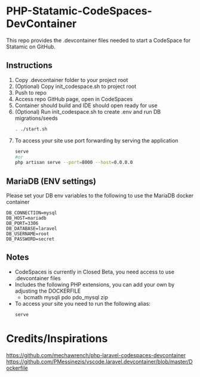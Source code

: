 # PHP-Statamic-CodeSpaces-DevContainer

This repo provides the .devcontainer files needed to start a CodeSpace for Statamic on GitHub.

## Instructions
1. Copy .devcontainer folder to your project root
1. (Optional) Copy init_codespace.sh to project root
1. Push to repo
1. Access repo GitHub page, open in CodeSpaces
1. Container should build and IDE should open ready for use
1. (Optional) Run init_codespace.sh to create .env and run DB migrations/seeds
    ```bash
    . ./start.sh
    ```
1. To access your site use port forwarding by serving the application
    ```bash
    serve
    #or
    php artisan serve --port=8000 --host=0.0.0.0
    ```
    
## MariaDB (ENV settings)
Please set your DB env variables to the following to use the MariaDB docker container
```env
DB_CONNECTION=mysql
DB_HOST=mariadb
DB_PORT=3306
DB_DATABASE=laravel
DB_USERNAME=root
DB_PASSWORD=secret
```

## Notes
- CodeSpaces is currently in Closed Beta, you need access to use .devcontainer files
- Includes the following PHP extensions, you can add your own by adjusting the DOCKERFILE
    - bcmath mysqli pdo pdo_mysql zip
- To access your site you need to run the following alias:
    ```php
    serve
    ```

# Credits/Inspirations
https://github.com/mechawrench/php-laravel-codespaces-devcontainer
https://github.com/PMessinezis/vscode.laravel.devcontainer/blob/master/Dockerfile
